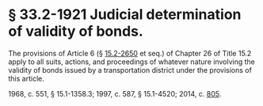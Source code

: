 # § 33.2-1921 Judicial determination of validity of bonds.

<p>The provisions of Article 6 (§ <a href='http://law.lis.virginia.gov/vacode/15.2-2650/'>15.2-2650</a> et seq.) of Chapter 26 of Title 15.2 apply to all suits, actions, and proceedings of whatever nature involving the validity of bonds issued by a transportation district under the provisions of this article.</p><p>1968, c. 551, § 15.1-1358.3; 1997, c. 587, § 15.1-4520; 2014, c. <a href='http://lis.virginia.gov/cgi-bin/legp604.exe?141+ful+CHAP0805'>805</a>.</p>